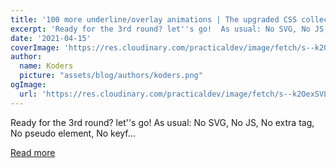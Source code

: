```yaml
---
title: '100 more underline/overlay animations | The upgraded CSS collection 🥇🥈🥉'
excerpt: 'Ready for the 3rd round? let''s go!  As usual: No SVG, No JS, No extra tag, No pseudo element, No keyf...'
date: '2021-04-15'
coverImage: 'https://res.cloudinary.com/practicaldev/image/fetch/s--k2OexSVL--/c_imagga_scale,f_auto,fl_progressive,h_420,q_66,w_1000/https://dev-to-uploads.s3.amazonaws.com/uploads/articles/xn4n5qe9a4rhlczufk7m.gif'
author:
  name: Koders
  picture: "assets/blog/authors/koders.png"
ogImage:
  url: 'https://res.cloudinary.com/practicaldev/image/fetch/s--k2OexSVL--/c_imagga_scale,f_auto,fl_progressive,h_420,q_66,w_1000/https://dev-to-uploads.s3.amazonaws.com/uploads/articles/xn4n5qe9a4rhlczufk7m.gif'
---
```


Ready for the 3rd round? let''s go!  As usual: No SVG, No JS, No extra tag, No pseudo element, No keyf...

[Read more](https://dev.to/afif/100-more-underline-overlay-animations-the-upgraded-css-collection-4c25)
